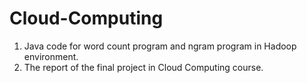 # Cloud-Computing

1. Java code for word count program and ngram program in Hadoop environment.
2. The report of the final project in Cloud Computing course.
